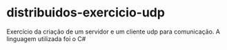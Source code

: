# distribuidos-exercicio-udp
Exercício da criação de um servidor e um cliente udp para comunicação. A linguagem utilizada foi o C#
